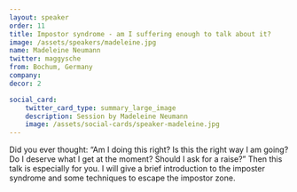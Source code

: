 ```yaml
---
layout: speaker
order: 11
title: Impostor syndrome - am I suffering enough to talk about it?
image: /assets/speakers/madeleine.jpg
name: Madeleine Neumann
twitter: maggysche
from: Bochum, Germany
company:
decor: 2

social_card:
    twitter_card_type: summary_large_image
    description: Session by Madeleine Neumann
    image: /assets/social-cards/speaker-madeleine.jpg
---
```


Did you ever thought: “Am I doing this right? Is this the right way I am going? Do I deserve what I get at the moment? Should I ask for a raise?” Then this talk is especially for you. I will give a brief introduction to the imposter syndrome and some techniques to escape the impostor zone.